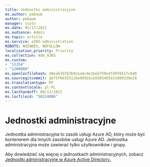 ```yaml
---
title: Jednostki administracyjne
ms.author: pebaum
author: pebaum
manager: scotv
ms.date: 05/17/2021
ms.audience: Admin
ms.topic: article
ms.service: o365-administration
ROBOTS: NOINDEX, NOFOLLOW
localization_priority: Priority
ms.collection: Adm_O365
ms.custom:
- "11254"
- "1200008"
ms.openlocfilehash: d9eab39763b92aa4c4e1beb759edfd9f041fc6d0
ms.sourcegitcommit: ab75f66355116e995b3cb5505465b31989339e28
ms.translationtype: MT
ms.contentlocale: pl-PL
ms.lasthandoff: 08/13/2021
ms.locfileid: "58314006"
---
```

# <a name="administrative-units"></a>Jednostki administracyjne

Jednostka administracyjna to zasób usługi Azure AD, który może być kontenerem dla innych zasobów usługi Azure AD. Jednostka administracyjna może zawierać tylko użytkowników i grupy.

Aby dowiedzieć się więcej o jednostkach administracyjnych, zobacz [Jednostki administracyjne w Azure Active Directory.](https://docs.microsoft.com/azure/active-directory/roles/administrative-units)